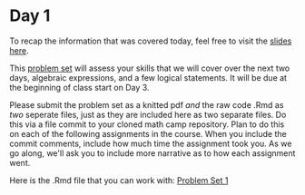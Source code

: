 # Day 1

To recap the information that was covered today, feel free to visit the [slides here](day-1-slides.pdf). 

This [problem set](https://github.com/sarah-moore/NU-math-camp/blob/68886c484d9113cd675066aed19b43eed7971452/problem-sets/pset1.pdf) will assess your skills that we will cover over the next two days, algebraic expressions, and a few logical statements. It will be due at the beginning of class start on Day 3. 

Please submit the problem set as a knitted pdf *and* the raw code .Rmd as *two* seperate files, just as they are included here as two separate files. Do this via a file commit to your cloned math camp repository. Plan to do this on each of the following assignments in the course. When you include the commit comments, include how much time the assignment took you. As we go along, we'll ask you to include more narrative as to how each assignment went. 

Here is the .Rmd file that you can work with: 
[Problem Set 1](https://github.com/sarah-moore/NU-math-camp/blob/68886c484d9113cd675066aed19b43eed7971452/problem-sets/pset1.Rmd)
